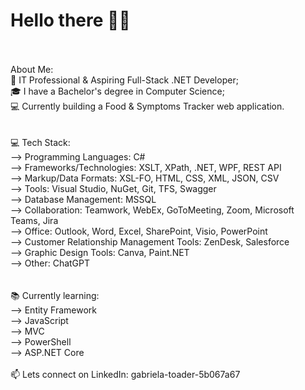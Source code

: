 # Hello there 👋🏽
<br>
<br>About Me:
<br>💼 IT Professional & Aspiring Full-Stack .NET Developer;
<br>🎓 I have a Bachelor's degree in Computer Science;
<br>💻 Currently building a Food & Symptoms Tracker web application.
<br>
<br>
<br>💻 Tech Stack:
<br>--> Programming Languages: C#
<br>--> Frameworks/Technologies: XSLT, XPath, .NET, WPF, REST API
<br>--> Markup/Data Formats: XSL-FO, HTML, CSS, XML, JSON, CSV
<br>--> Tools: Visual Studio, NuGet, Git, TFS, Swagger
<br>--> Database Management: MSSQL
<br>--> Collaboration: Teamwork, WebEx, GoToMeeting, Zoom, Microsoft Teams, Jira
<br>--> Office: Outlook, Word, Excel, SharePoint, Visio, PowerPoint
<br>--> Customer Relationship Management Tools: ZenDesk, Salesforce
<br>--> Graphic Design Tools: Canva, Paint.NET
<br>--> Other: ChatGPT
<br>
<br>
<br>📚 Currently learning:
<br>--> Entity Framework
<br>--> JavaScript
<br>--> MVC
<br>--> PowerShell
<br>--> ASP.NET Core
<br>
<br>📫 Lets connect on LinkedIn: gabriela-toader-5b067a67
